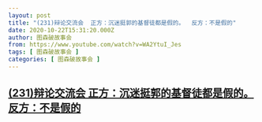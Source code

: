 ```yaml
---
layout: post
title: "(231)辩论交流会  正方：沉迷挺郭的基督徒都是假的。  反方：不是假的"
date: 2020-10-22T15:31:20.000Z
author: 图森破故事会
from: https://www.youtube.com/watch?v=WA2YtuI_Jes
tags: [ 图森破故事会 ]
categories: [ 图森破故事会 ]
---
```

<!--1603380680000-->
[(231)辩论交流会  正方：沉迷挺郭的基督徒都是假的。  反方：不是假的](https://www.youtube.com/watch?v=WA2YtuI_Jes)
------

<div>

</div>
